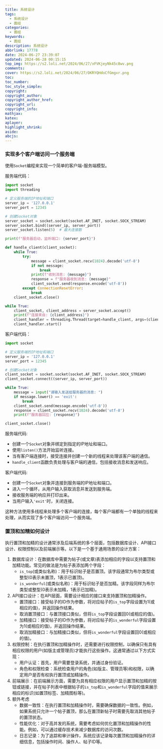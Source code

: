 ```yaml
---
title: 系统设计
tags:
  - 系统设计
  - 面经
categories:
  - 面经
keywords:
  - 面经
description: 系统设计
abbrlink: 17778
date: 2024-06-27 23:39:07
updated: 2024-06-28 00:15:15
top_img: https://s2.loli.net/2024/06/27/xFVKjeyNk45c8wv.png
comments:
cover: https://s2.loli.net/2024/06/27/OKRYQHdoCfGmgxr.png
toc:
toc_number:
toc_style_simple:
copyright:
copyright_author:
copyright_author_href:
copyright_url:
copyright_info:
mathjax:
katex:
aplayer:
highlight_shrink:
aside:
abcjs:
---
```


### 实现多个客户端访问一个服务端
使用`Socket`编程来实现一个简单的客户端-服务端模型。

服务端代码：
```python
import socket
import threading

# 定义服务端的IP地址和端口
server_ip = '127.0.0.1'
server_port = 12345

# 创建Socket对象
server_socket = socket.socket(socket.AF_INET, socket.SOCK_STREAM)
server_socket.bind((server_ip, server_port))
server_socket.listen(5)  # 最大连接数

print(f"服务器启动，监听端口: {server_port}")

def handle_client(client_socket):
    while True:
        try:
            message = client_socket.recv(1024).decode('utf-8')
            if not message:
                break
            print(f"收到消息: {message}")
            response = f"服务器收到消息: {message}"
            client_socket.send(response.encode('utf-8'))
        except ConnectionResetError:
            break
    client_socket.close()

while True:
    client_socket, client_address = server_socket.accept()
    print(f"连接来自: {client_address}")
    client_handler = threading.Thread(target=handle_client, args=(client_socket,))
    client_handler.start()
```
客户端代码：
```python
import socket

# 定义服务端的IP地址和端口
server_ip = '127.0.0.1'
server_port = 12345

# 创建Socket对象
client_socket = socket.socket(socket.AF_INET, socket.SOCK_STREAM)
client_socket.connect((server_ip, server_port))

while True:
    message = input("请输入发送给服务器的消息: ")
    if message.lower() == 'exit':
        break
    client_socket.send(message.encode('utf-8'))
    response = client_socket.recv(1024).decode('utf-8')
    print(f"服务器回应: {response}")

client_socket.close()
```
服务端代码:
- 创建一个`Socket`对象并绑定到指定的IP地址和端口。
- 使用`listen()`方法开始监听连接。
- 当有客户端连接时，接受连接并创建一个新的线程来处理该客户端的通信。
- `handle_client`函数负责处理与客户端的通信，包括接收消息和发送响应。

客户端代码:
- 创建一个`Socket`对象并连接到服务端的IP地址和端口。
- 进入一个循环，从用户输入获取消息并发送到服务端。
- 接收服务端的响应并打印出来。
- 当用户输入`'exit'`时，关闭连接。

这种方法使用多线程来处理多个客户端的连接，每个客户端都有一个单独的线程来处理，从而实现了多个客户端访问一个服务端。

### 置顶和加精如何设计
执行置顶和加精的设计通常涉及后端系统的多个层面，包括数据库设计、API接口设计、权限控制以及前端展示等。以下是一个基于通用场景的设计方案：

1. 数据库设计：在数据库中需要为帖子(或文章)表添加相应的字段以支持置顶和加精功能。常见的做法是为帖子表添加两个字段：
   - `is_top`(或类似名称)：用于标识帖子是否置顶。该字段通常为布尔类型或整型(0表示未置顶，1表示已置顶)。
   - `is_wonderful`(或类似名称)：用于标识帖子是否加精。该字段同样为布尔类型或整型(0表示未加精，1表示已加精)。
2. API接口设计：在API层面，需要设计相应的接口来支持置顶和加精操作。
   - 置顶接口：接受帖子的ID作为参数，将对应帖子的`is_top`字段设置为1(或相应的值)，并返回操作结果。
   - 取消置顶接口：与置顶接口类似，但将`is_top`字段设置回0(或相应的值)。
   - 加精接口：接受帖子的ID作为参数，将对应帖子的`is_wonderful`字段设置为1(或相应的值)，并返回操作结果。
   - 取消加精接口：与加精接口类似，但将`is_wonderful`字段设置回0(或相应的值)。
3. 权限控制：在执行置顶和加精操作时，还需要进行权限控制，以确保只有具有相应权限的用户(如版主或管理员)才能执行这些操作。这通常通过以下方式实现： 
   - 用户认证：首先，用户需要登录系统，并通过身份验证。
   - 角色和权限检查：系统检查用户的角色(如版主、管理员等)和权限，以确定用户是否有权执行置顶或加精操作。
4. 前端展示：在前端展示方面，需要为具有相应权限的用户显示置顶和加精的按钮或链接，并在帖子列表中根据帖子的`is_top`和`is_wonderful`字段的值来展示相应的标识(如置顶标签、加精图标等)。
5. 额外考虑
   - 数据一致性：在执行置顶和加精操作时，需要确保数据的一致性。例如，如果系统只允许一个帖子置顶，那么在置顶新帖子时需要先取消其他帖子的置顶状态。
   - 性能优化：对于高并发的系统，需要考虑如何优化置顶和加精操作的性能。例如，可以通过缓存技术来减少数据库的访问次数。
   - 日志记录：为了追踪和审计操作，系统应该记录每次置顶和加精操作的详细信息，包括操作时间、操作人、帖子ID等。
